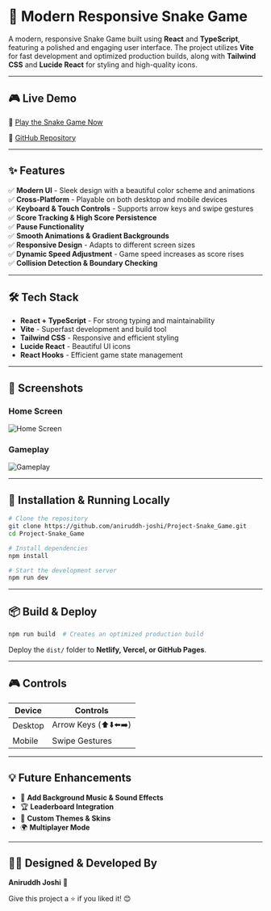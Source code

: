 # 🐍 Modern Responsive Snake Game

A modern, responsive Snake Game built using **React** and **TypeScript**, featuring a polished and engaging user interface. The project utilizes **Vite** for fast development and optimized production builds, along with **Tailwind CSS** and **Lucide React** for styling and high-quality icons.

---

## 🎮 Live Demo
🚀 [Play the Snake Game Now](https://aniruddh-snake-game.netlify.app/)

📂 [GitHub Repository](https://github.com/aniruddh-joshi/Project-Snake_Game)

---

## ✨ Features
✅ **Modern UI** - Sleek design with a beautiful color scheme and animations  
✅ **Cross-Platform** - Playable on both desktop and mobile devices  
✅ **Keyboard & Touch Controls** - Supports arrow keys and swipe gestures  
✅ **Score Tracking & High Score Persistence**  
✅ **Pause Functionality**  
✅ **Smooth Animations & Gradient Backgrounds**  
✅ **Responsive Design** - Adapts to different screen sizes  
✅ **Dynamic Speed Adjustment** - Game speed increases as score rises  
✅ **Collision Detection & Boundary Checking**  

---

## 🛠️ Tech Stack
- **React + TypeScript** - For strong typing and maintainability
- **Vite** - Superfast development and build tool
- **Tailwind CSS** - Responsive and efficient styling
- **Lucide React** - Beautiful UI icons
- **React Hooks** - Efficient game state management

---

## 📸 Screenshots
### Home Screen
![Home Screen](./images/home.png)

### Gameplay
![Gameplay](./images/gameplay.png)

---

## 🚀 Installation & Running Locally
```sh
# Clone the repository
git clone https://github.com/aniruddh-joshi/Project-Snake_Game.git
cd Project-Snake_Game

# Install dependencies
npm install

# Start the development server
npm run dev
```

---

## 📦 Build & Deploy
```sh
npm run build  # Creates an optimized production build
```
Deploy the `dist/` folder to **Netlify, Vercel, or GitHub Pages**.

---

## 🎮 Controls
| Device  | Controls |
|---------|----------|
| Desktop | Arrow Keys (⬆️⬇️⬅️➡️) |
| Mobile  | Swipe Gestures |

---

## 💡 Future Enhancements
- 🎵 **Add Background Music & Sound Effects**
- 🏆 **Leaderboard Integration**
- 🎨 **Custom Themes & Skins**
- 🌍 **Multiplayer Mode**

---

## 👨‍💻 Designed & Developed By
**Aniruddh Joshi** 🚀

Give this project a ⭐ if you liked it! 😊

